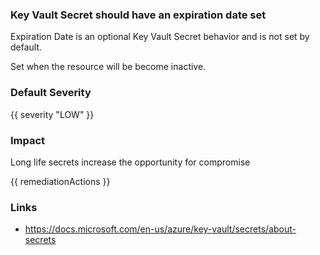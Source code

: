 
### Key Vault Secret should have an expiration date set

Expiration Date is an optional Key Vault Secret behavior and is not set by default.

Set when the resource will be become inactive.

### Default Severity
{{ severity "LOW" }}

### Impact
Long life secrets increase the opportunity for compromise

<!-- DO NOT CHANGE -->
{{ remediationActions }}

### Links
- https://docs.microsoft.com/en-us/azure/key-vault/secrets/about-secrets
        
